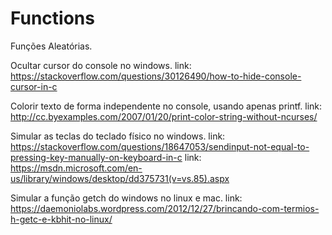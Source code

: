 # Functions

Funções Aleatórias.

Ocultar cursor do console no windows.
link: https://stackoverflow.com/questions/30126490/how-to-hide-console-cursor-in-c

Colorir texto de forma independente no console, usando apenas printf.
link: http://cc.byexamples.com/2007/01/20/print-color-string-without-ncurses/

Simular as teclas do teclado físico no windows.
link: https://stackoverflow.com/questions/18647053/sendinput-not-equal-to-pressing-key-manually-on-keyboard-in-c
link: https://msdn.microsoft.com/en-us/library/windows/desktop/dd375731(v=vs.85).aspx

Simular a função getch do windows no linux e mac.
link: https://daemoniolabs.wordpress.com/2012/12/27/brincando-com-termios-h-getc-e-kbhit-no-linux/
